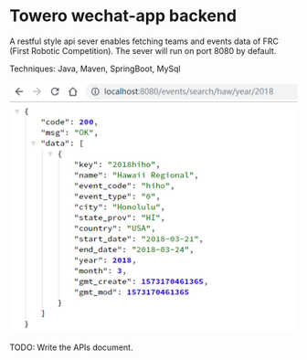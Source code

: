 # Towero wechat-app backend
A restful style api sever enables fetching teams and events data of FRC (First Robotic Competition). The sever will run on port 8080 by default.

Techniques: Java, Maven, SpringBoot, MySql

![image](./img/ScreenShot_1.PNG)

TODO: Write the APIs document.
